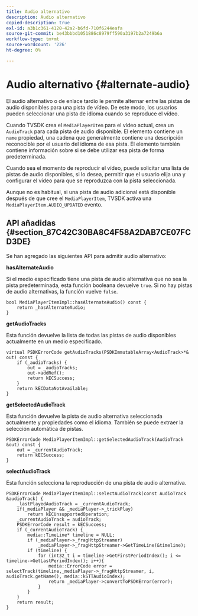 ```yaml
---
title: Audio alternativo
description: Audio alternativo
copied-description: true
exl-id: a3b1c361-4120-42a2-b6fd-710f6244eafa
source-git-commit: be43bbbd1051886c8979ff590a3197b2a7249b6a
workflow-type: tm+mt
source-wordcount: '226'
ht-degree: 0%

---
```


# Audio alternativo {#alternate-audio}

El audio alternativo o de enlace tardío le permite alternar entre las pistas de audio disponibles para una pista de vídeo. De este modo, los usuarios pueden seleccionar una pista de idioma cuando se reproduce el vídeo.

<!--<a id="section_E4F9DC28A2944BD08B4190A7F98A8365"></a>-->

Cuando TVSDK crea el `MediaPlayerItem` para el vídeo actual, crea un `AudioTrack` para cada pista de audio disponible. El elemento contiene un `name` propiedad, una cadena que generalmente contiene una descripción reconocible por el usuario del idioma de esa pista. El elemento también contiene información sobre si se debe utilizar esa pista de forma predeterminada.

Cuando sea el momento de reproducir el vídeo, puede solicitar una lista de pistas de audio disponibles, si lo desea, permitir que el usuario elija una y configurar el vídeo para que se reproduzca con la pista seleccionada.

Aunque no es habitual, si una pista de audio adicional está disponible después de que cree el `MediaPlayerItem`, TVSDK activa una `MediaPlayerItem.AUDIO_UPDATED` evento.

## API añadidas {#section_87C42C30BA8C4F58A2DAB7CE07FCD3DE}

Se han agregado las siguientes API para admitir audio alternativo:

**hasAlternateAudio**

Si el medio especificado tiene una pista de audio alternativa que no sea la pista predeterminada, esta función booleana devuelve `true`. Si no hay pistas de audio alternativas, la función vuelve `false`.

```
bool MediaPlayerItemImpl::hasAlternateAudio() const { 
    return _hasAlternateAudio; 
}
```

**getAudioTracks**

Esta función devuelve la lista de todas las pistas de audio disponibles actualmente en un medio especificado.

```
virtual PSDKErrorCode getAudioTracks(PSDKImmutableArray<AudioTrack>*& out) const { 
    if (_audioTracks) { 
        out = _audioTracks; 
        out->addRef(); 
        return kECSuccess; 
    } 
    return kECDataNotAvailable; 
} 
```

**getSelectedAudioTrack**

Esta función devuelve la pista de audio alternativa seleccionada actualmente y propiedades como el idioma. También se puede extraer la selección automática de pistas.

```
PSDKErrorCode MediaPlayerItemImpl::getSelectedAudioTrack(AudioTrack &out) const { 
    out = _currentAudioTrack; 
    return kECSuccess; 
}
```

**selectAudioTrack**

Esta función selecciona la reproducción de una pista de audio alternativa.

```
PSDKErrorCode MediaPlayerItemImpl::selectAudioTrack(const AudioTrack &audioTrack) { 
    _lastPlayedAudioTrack = _currentAudioTrack; 
    if(_mediaPlayer && _mediaPlayer->_trickPlay) 
        return kECUnsupportedOperation; 
    _currentAudioTrack = audioTrack; 
    PSDKErrorCode result = kECSuccess; 
    if (_currentAudioTrack) { 
        media::TimeLine* timeline = NULL; 
        if (_mediaPlayer->_fragHttpStreamer) 
            _mediaPlayer->_fragHttpStreamer->GetTimeLine(&timeline); 
        if (timeline) { 
            for (int32_t i = timeline->GetFirstPeriodIndex(); i <= timeline->GetLastPeriodIndex(); i++){ 
                media::ErrorCode error = selectTrack(timeline,_mediaPlayer->_fragHttpStreamer, i, audioTrack.getName(), media::kSTTAudioIndex); 
                return _mediaPlayer->convertToPSDKError(error); 
            } 
        } 
    }   
    return result; 
}
```
